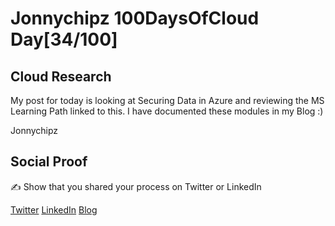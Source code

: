 <!-- This is a template you can use for quick progress days. It removes a lot of the steps we encourage you to share in the longer template 000-DAY-ARTICLE-LONG-TEMPLATE.MD-->

# Jonnychipz 100DaysOfCloud Day[34/100]

## Cloud Research

My post for today is looking at Securing Data in Azure and reviewing the MS Learning Path linked to this. I have documented these modules in my Blog :)

Jonnychipz

## Social Proof

✍️ Show that you shared your process on Twitter or LinkedIn

[Twitter](https://twitter.com/jonnychipz/status/1310963528745078786)
[LinkedIn](https://www.linkedin.com/posts/japlunn_100daysofcloud-azure-security-activity-6716729938650652672-oX4-)
[Blog](https://jonnychipz.com/2020/09/29/day34-100-100daysofcloud-jonnychipz-secure-your-azure-cloud-data/)
